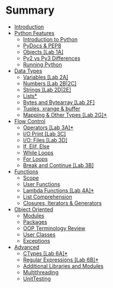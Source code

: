 # Summary

* [Introduction](README.md)
* [Python Features](chapter1/chapter1.md)
  * [Introduction to Python](chapter1/introduction-to-python.md)
  * [PyDocs & PEP8](chapter1/pydocs-and-pep8.md)
  * [Objects \[Lab 1A\]](chapter1/objects.md)
  * [Py2 vs Py3 Differences ](chapter1/py2-vs-py3-differences.md)
  * [Running Python](chapter1/running-python.md)
* [Data Types](chapter2/data-types.md)
  * [Variables \[Lab 2A\]](chapter2/variables.md)
  * [Numbers \[Lab 2B\|2C\]](chapter2/numbers.md)
  * [Strings \[Lab 2D\|2E\]](chapter2/strings.md)
  * [Lists\*](chapter2/lists.md)
  * [Bytes and Bytearray \[Lab 2F\]](chapter2/bytearray.md)
  * [Tuples, xrange & buffer](chapter2/tuples.md)
  * [Mapping & Other Types \[Lab 2G\]\*](chapter2/dictionaries.md)
* [Flow Control](chapter3/flow-control.md)
  * [Operators \[Lab 3A\]\*](chapter3/operators.md)
  * [I/O Print \[Lab 3C\]](chapter3/io-print.md)
  * [I/O: Files \[Lab 3D\]](chapter3/io-files.md)
  * [If, Elif, Else](chapter3/if-elif-else.md)
  * [While Loops](chapter3/while-loops.md)
  * [For Loops](chapter3/for-loops.md)
  * [Break and Continue \[Lab 3B\]](chapter3/break-and-continue.md)
* [Functions](functions.md)
  * [Scope](functions/scope.md)
  * [User Functions](user-functions.md)
  * [Lambda Functions \[Lab 4A\]\*](functions/lambda-functions.md)
  * [List Comprehension](functions/list-comprehension.md)
  * [Closures, Iterators & Generators](functions/closures-iterators-and-generators.md)
* [Object Oriented](chapter5/object-oriented.md)
  * [Modules](chapter5/object-oriented/modules.md)
  * [Packages](chapter5/object-oriented/packages.md)
  * [OOP Terminology Review](chapter5/object-oriented/oop-terminology-review.md)
  * [User Classes](chapter5/object-oriented/user-classes.md)
  * [Exceptions](chapter5/object-oriented/exceptions.md)
* [Advanced](advanced.md)
  * [CTypes \[Lab 6A\]\*](ctypes.md)
  * [Regular Expressions \[Lab 6B\]\*](regular-expressions.md)
  * [Additional Libraries and Modules](additional-libraries-and-modules.md)
  * [Multithreading](multithreading.md)
  * [UnitTesting](unittesting.md)

